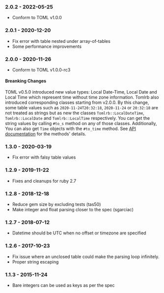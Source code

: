 ### 2.0.2 - 2022-05-25

* Conform to TOML v1.0.0

### 2.0.1 - 2020-12-20

* Fix error with table nested under array-of-tables
* Some performance improvements

### 2.0.0 - 2020-11-26

* Conform to TOML v1.0.0-rc3

#### Breanking Changes ####

TOML v0.5.0 introduced new value types: Local Date-Time, Local Date and Local Time which represent time without time zone information. Tomlrb also introduced corresponding classes starting from v2.0.0. By this change, some table values such as `2020-11-24T20:32:18`, `2020-11-24` or `20:32:18` are not treated as strings but as new the classes `Tomlrb::LocalDateTime`, `Tomlrb::LocalDate` and `Tomlrb::LocalTime` respectively. You can get the string values by calling `#to_s` method on any of those classes. Additionally, You can also get `Time` objects with the `#to_time` method. See [API documentation](https://www.rubydoc.info/gems/tomlrb) for the methods' details.

### 1.3.0 - 2020-03-19

* Fix error with falsy table values

### 1.2.9 - 2019-11-22

* Fixes and cleanups for ruby 2.7

### 1.2.8 - 2018-12-18

* Reduce gem size by excluding tests (tas50)
* Make integer and float parsing closer to the spec (sgarciac)

### 1.2.7 - 2018-07-12

* Datetime should be UTC when no offset or timezone are specified

### 1.2.6 - 2017-10-23

* Fix issue where an unclosed table could make the parsing loop infinitely.
* Proper string escaping

### 1.1.3 - 2015-11-24

* Bare integers can be used as keys as per the spec
